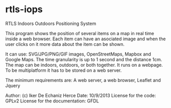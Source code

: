 rtls-iops
=========

RTLS Indoors Outdoors Positioning System

This program shows the position of several items on a map in real time inside a web browser.
Each item can have an asociated image and when the user clicks on it more data about the item can be shown.

It can use: SVG/JPG/PNG/GIF images, OpenStreetMaps, Mapbox and Google Maps.
The time granularity is up to 1 second and the distance 1cm.
The map can be indoors, outdoors, or both together.
It runs on a webpage. To be multiplatform it has to be stored on a web server.

The minimum requirements are: A web server, a web browser, Leaflet and Jquery

Author: (c) Iker De Echaniz Herce
Date: 10/9/2013
License for the code: GPLv2
License for the documentation: GFDL
